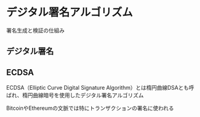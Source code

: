 # デジタル署名アルゴリズム
署名生成と検証の仕組み

## デジタル署名


## ECDSA
ECDSA（Elliptic Curve Digital Signature Algorithm）とは楕円曲線DSAとも呼ばれ、楕円曲線暗号を使用したデジタル署名アルゴリズム

BitcoinやEthereumの文脈では特にトランザクションの署名に使われる
